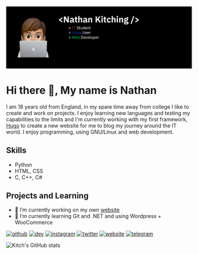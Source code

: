 ![](banner.png)

# Hi there 👋, My name is Nathan
I am 18 years old from England, in my spare time away from college I like to create and work on projects. I enjoy learning new languages and testing my capabilities to the limits and I'm currently working with my first framework, [Hugo](https://gohugo.io/) to create a new website for me to blog my journey around the IT world. I enjoy programming, using GNU/Linux and web development.

## Skills
- Python
- HTML, CSS
- C, C++, C# 

## Projects and Learning

- 🔭 I’m currently working on my own [website](https://kitch.blog) 
- 🌱 I’m currently learning Git and .NET and using Wordpress + WooCommerce


[<img src='https://cdn.jsdelivr.net/npm/simple-icons@8.8.0/icons/github.svg' alt='github' height='40'>](https://github.com/kitchvx)  [<img src='https://cdn.jsdelivr.net/npm/simple-icons@8.8.0/icons/devdotto.svg' alt='dev' height='40'>](https://dev.to/kitchvx)    [<img src='https://cdn.jsdelivr.net/npm/simple-icons@8.8.0/icons/instagram.svg' alt='instagram' height='40'>](https://www.instagram.com/kitchh/)  [<img src='https://cdn.jsdelivr.net/npm/simple-icons@8.8.0/icons/twitter.svg' alt='twitter' height='40'>](https://twitter.com/Kitchvx)  [<img src='https://cdn.jsdelivr.net/npm/simple-icons@8.8.0/icons/icloud.svg' alt='website' height='40'>](https://kitchvx.github.io)  [<img src='https://cdn.jsdelivr.net/npm/simple-icons@8.8.0/icons/telegram.svg' alt='telegram' height='40'>](t.me/Kitchvx)  


![Kitch's GitHub stats](https://github-readme-stats.vercel.app/api?username=kitchvx&show_icons=true&theme=dark)
